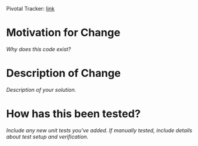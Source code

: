 Pivotal Tracker: [link](link)

# Motivation for Change

_Why does this code exist?_

# Description of Change

_Description of your solution._

# How has this been tested?

_Include any new unit tests you've added._
_If manually tested, include details about test setup and verification._